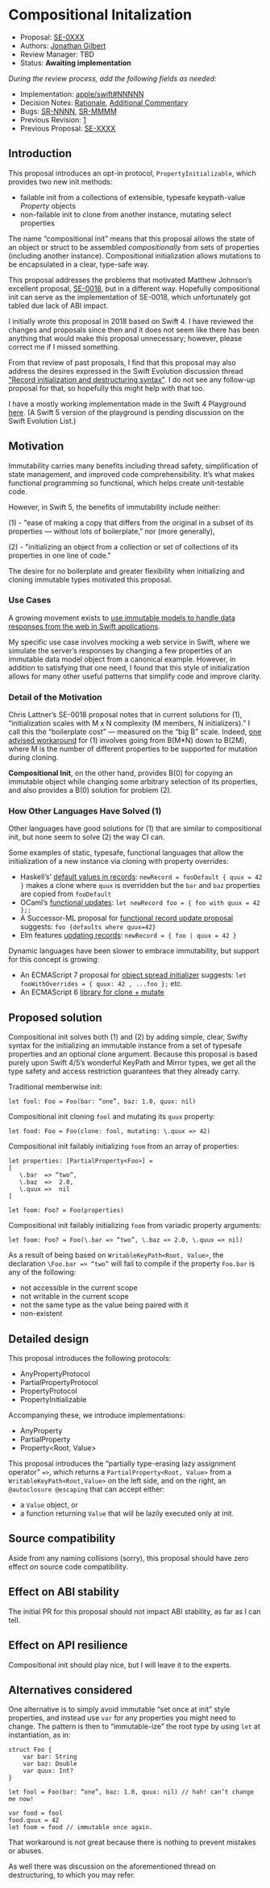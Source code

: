 # Compositional Initalization

* Proposal: [SE-0XXX](0XXX-compositional-init.md)
* Authors: [Jonathan Gilbert](https://github.com/gistya)
* Review Manager: TBD
* Status: **Awaiting implementation**

*During the review process, add the following fields as needed:*

* Implementation: [apple/swift#NNNNN](https://github.com/apple/swift/pull/NNNNN)
* Decision Notes: [Rationale](https://lists.swift.org/pipermail/swift-evolution/), [Additional Commentary](https://lists.swift.org/pipermail/swift-evolution/)
* Bugs: [SR-NNNN](https://bugs.swift.org/browse/SR-NNNN), [SR-MMMM](https://bugs.swift.org/browse/SR-MMMM)
* Previous Revision: [1](https://github.com/apple/swift-evolution/blob/...commit-ID.../proposals/NNNN-filename.md)
* Previous Proposal: [SE-XXXX](XXXX-filename.md)

## Introduction

This proposal introduces an opt-in protocol, `PropertyInitializable`, which provides two new init methods:
- failable init from a collections of extensible, typesafe keypath-value *Property* objects
- non-failable init to clone from another instance, mutating select properties

The name “compositional init” means that this proposal allows the state of an object or struct to be assembled *compositionally* from sets of properties (including another instance). Compositional initialization allows mutations to be encapsulated in a clear, type-safe way.

This proposal addresses the problems that motivated Matthew Johnson’s excellent proposal, [SE-0018](https://github.com/apple/swift-evolution/blob/master/proposals/0018-flexible-memberwise-initialization.md), but in a different way. Hopefully compositional init can serve as the implementation of SE-0018, which unfortunately got tabled due lack of ABI impact.

I initially wrote this proposal in 2018 based on Swift 4. I have reviewed the changes and proposals since then and it does not seem like there has been anything that would make this proposal unnecessary; however, please correct me if I missed something.

From that review of past proposals, I find that this proposal may also address the desires expressed in the Swift Evolution discussion thread ["Record initialization and destructuring syntax"](https://forums.swift.org/t/record-initialization-and-destructuring-syntax/16631). I do not see any follow-up proposal for that, so hopefully this might help with that too. 

I have a mostly working implementation made in the Swift 4 Playground [here](https://github.com/gistya/properties/blob/master/properties.swift). (A Swift 5 version of the playground is pending discussion on the Swift Evolution List.)

## Motivation

Immutability carries many benefits including thread safety, simplification of state management, and improved code comprehensibility. It’s what makes functional programming so functional, which helps create unit-testable code. 

However, in Swift 5, the benefits of immutability include neither:

(1) - "ease of making a copy that differs from the original in a subset of its properties — without lots of boilerplate,” nor (more generally),

(2) - "initializing an object from a collection or set of collections of its properties in one line of code."

The desire for no boilerplate and greater flexibility when initializing and cloning immutable types motivated this proposal. 

### Use Cases

A growing movement exists to [use immutable models to handle data responses from the web in Swift applications](https://academy.realm.io/posts/slug-peter-livesey-managing-consistency-immutable-models/). 

My specific use case involves mocking a web service in Swift, where we simulate the server’s responses by changing a few properties of an immutable data model object from a canonical example. However, in addition to satisfying that one need, I found that this style of initialization allows for many other useful patterns that simplify code and improve clarity. 

### Detail of the Motivation

Chris Lattner’s SE-0018 proposal notes that in current solutions for (1), “initialization scales with M x N complexity (M members, N initializers).” I call this the “boilerplate cost” — measured on the “big B” scale. Indeed, [one advised workaround](https://stackoverflow.com/questions/38331277/how-to-copy-a-struct-and-modify-one-of-its-properties-at-the-same-time) for (1) involves going from B(M*N) down to B(2M), where M is the number of different properties to be supported for mutation during cloning. 

**Compositional Init**, on the other hand, provides B(0) for copying an immutable object while changing some arbitrary selection of its properties, and also provides a B(0) solution for problem (2).

### How Other Languages Have Solved (1)

Other languages have good solutions for (1) that are similar to compositional init, but none seem to solve (2) the way CI can.

Some examples of static, typesafe, functional languages that allow the initialization of a new instance via cloning with property overrides:
- Haskell’s’ [default values in records](https://wiki.haskell.org/Default_values_in_records): `newRecord = fooDefault { quux = 42 }` makes a clone where `quux` is overridden but the `bar` and `baz` properties are copied from `fooDefault`
- OCaml’s [functional updates](https://realworldocaml.org/v1/en/html/records.html#functional-updates): `let newRecord foo =
{ foo with quux = 42 };;`
- A Successor-ML proposal for [functional record update proposal](http://sml-family.org/successor-ml/OldSuccessorMLWiki/Functional_record_extension_and_row_capture.html) suggests: `foo {defaults where quux=42}`
- Elm features [updating records](http://elm-lang.org/docs/records#updating-records): `newRecord = { foo | quux = 42 }`

Dynamic languages have been slower to embrace immutability, but support for this concept is growing:
- An ECMAScript 7 proposal for [object spread initializer](https://github.com/tc39/proposal-object-rest-spread/blob/master/Spread.md) suggests: `let fooWithOverrides = { quux: 42 , ...foo };` etc. 
- An ECMAScript 6 [library for clone + mutate](https://www.npmjs.com/package/transmutable)

## Proposed solution

Compositional init solves both (1) and (2) by adding simple, clear, Swifty syntax for the initializing an immutable instance from a set of typesafe properties and an optional clone argument. Because this proposal is based purely upon Swift 4/5’s wonderful KeyPath and Mirror types, we get all the type safety and access restriction guarantees that they already carry. 

Traditional memberwise init:

    let fool: Foo = Foo(bar: “one”, baz: 1.0, quux: nil)

Compositional init cloning `fool` and mutating its `quux` property:

    let food: Foo = Foo(clone: fool, mutating: \.quux => 42)

Compositional init failably initializing `foom` from an array of properties:

    let properties: [PartialProperty<Foo>] = 
    [
       \.bar  => “two”, 
       \.baz  =>  2.0, 
       \.quux =>  nil
    ]

    let foom: Foo? = Foo(properties)

Compositional init failably initializing `foom` from variadic property arguments:

    let foom: Foo? = Foo(\.bar => “two”, \.baz => 2.0, \.quux => nil)

As a result of being based on `WritableKeyPath<Root, Value>`, the declaration `\Foo.bar => “two”` will fail to compile if the property `Foo.bar` is any of the following:
- not accessible in the current scope
- not writable in the current scope
- not the same type as the value being paired with it
- non-existent

## Detailed design

This proposal introduces the following protocols:
- AnyPropertyProtocol
- PartialPropertyProtocol
- PropertyProtocol
- PropertyInitializable

Accompanying these, we introduce implementations:
- AnyProperty
- PartialProperty<Root>
- Property<Root, Value>

This proposal introduces the “partially type-erasing lazy assignment operator” `=>`, which returns a `PartialProperty<Root, Value>` from a `WritableKeyPath<Root,Value>` on the left side, and on the right, an `@autoclosure @escaping` that can accept either:
- a `Value` object, or
- a function returning `Value` that will be lazily executed only at init.

## Source compatibility

Aside from any naming collisions (sorry), this proposal should have zero effect on source code compatibility.

## Effect on ABI stability

The initial PR for this proposal should not impact ABI stability, as far as I can tell. 

## Effect on API resilience

Compositional init should play nice, but I will leave it to the experts.

## Alternatives considered

One alternative is to simply avoid immutable “set once at init” style properties, and instead use `var` for any properties you might need to change. The pattern is then to “immutable-ize” the root type by using `let` at instantiation, as in:

    struct Foo {
        var bar: String 
        var baz: Double
        var quux: Int?
    }

    let fool = Foo(bar: “one”, baz: 1.0, quux: nil) // hah! can’t change me now!
    
    var food = fool 
    food.quux = 42
    let foom = food // immutable once again.

That workaround is not great because there is nothing to prevent mistakes or abuses.

As well there was discussion on the aforementioned thread on destructuring, to which you may refer.

